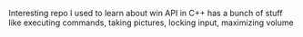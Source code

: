 Interesting repo I used to learn about win API in C++ has a bunch of stuff like executing commands, taking pictures, locking input, maximizing volume
